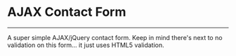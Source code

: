# AJAX Contact Form
-------------------------

A super simple AJAX/jQuery contact form. Keep in mind there's next to no validation on this form... it just uses HTML5 validation.